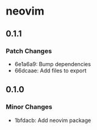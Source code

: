 # neovim

## 0.1.1

### Patch Changes

- 6e1a6a9: Bump dependencies
- 66dcaae: Add files to export

## 0.1.0

### Minor Changes

- 1bfdacb: Add neovim package
